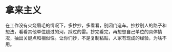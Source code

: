 # 拿来主义

在工作没有火烧眉毛的情况下，多抄抄，多看看，别闭门造车。抄抄别人的路子和想法，看看其他单位趟过的河，踩过的雷。抄完看完，再想想自己单位的具体情况，抽出关键点和相似性。让你们抄，不是复制粘贴，人家有现成的经验，为啥不用。